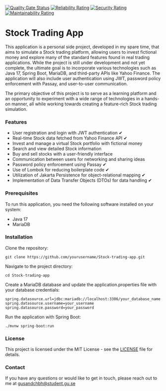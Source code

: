 [![Quality Gate Status](https://sonarcloud.io/api/project_badges/measure?project=gusandchbh_Stock-trading-app&metric=alert_status)](https://sonarcloud.io/summary/new_code?id=gusandchbh_Stock-trading-app) [![Reliability Rating](https://sonarcloud.io/api/project_badges/measure?project=gusandchbh_Stock-trading-app&metric=reliability_rating)](https://sonarcloud.io/summary/new_code?id=gusandchbh_Stock-trading-app) [![Security Rating](https://sonarcloud.io/api/project_badges/measure?project=gusandchbh_Stock-trading-app&metric=security_rating)](https://sonarcloud.io/summary/new_code?id=gusandchbh_Stock-trading-app) [![Maintainability Rating](https://sonarcloud.io/api/project_badges/measure?project=gusandchbh_Stock-trading-app&metric=sqale_rating)](https://sonarcloud.io/summary/new_code?id=gusandchbh_Stock-trading-app)

# Stock Trading App
This application is a personal side project, developed in my spare time, that aims to simulate a Stock trading platform, allowing users to invest fictional money and explore many of the standard features found in real trading applications. While the project is still under development and not yet complete, the ultimate goal is to incorporate various technologies such as Java 17, Spring Boot, MariaDB, and third-party APIs like Yahoo Finance. The application will also include user authentication using JWT, password policy enforcement with Passay, and user-to-user communication.

The primary objective of this project is to serve as a learning platform and an opportunity to experiment with a wide range of technologies in a hands-on manner, all while working towards creating a feature-rich Stock trading simulation.

### Features
- User registration and login with JWT authentication ✔
- Real-time Stock data fetched from Yahoo Finance API ✔
- Invest and manage a virtual Stock portfolio with fictional money
- Search and view detailed Stock information
- Buy and sell stocks with a user-friendly interface
- Communication between users for networking and sharing ideas
- Password policy enforcement using Passay ✔
- Use of Lombok for reducing boilerplate code ✔
- Utilization of Jakarta Persistence for object-relational mapping ✔
- Implementation of Data Transfer Objects (DTOs) for data handling ✔

### Prerequisites
To run this application, you need the following software installed on your system:

- Java 17
- MariaDB

### Installation
Clone the repository:

```
git clone https://github.com/yourusername/Stock-trading-app.git
```
Navigate to the project directory:
```
cd Stock-trading-app
```
Create a MariaDB database and update the application.properties file with your database credentials:
```
spring.datasource.url=jdbc:mariadb://localhost:3306/your_database_name
spring.datasource.username=your_username
spring.datasource.password=your_password
```
Run the application with Spring Boot:
```
./mvnw spring-boot:run
```

### License
This project is licensed under the MIT License - see the [LICENSE](LICENSE) file for details.

### Contact
If you have any questions or would like to get in touch, please reach out to me at gusandchbh@student.gu.se
